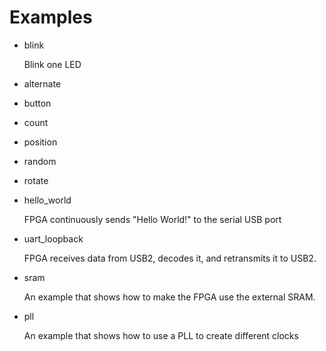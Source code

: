 
# Examples

* blink

	Blink one LED

* alternate
* button
* count
* position
* random
* rotate

* hello\_world

    FPGA continuously sends "Hello World!" to the serial USB port

* uart\_loopback

    FPGA receives data from USB2, decodes it, and retransmits it to USB2.

* sram

    An example that shows how to make the FPGA use the external SRAM.

* pll

    An example that shows how to use a PLL to create different clocks

